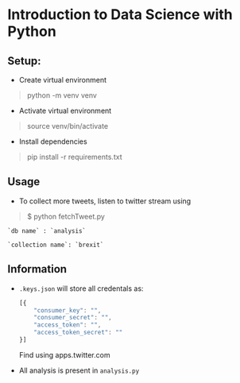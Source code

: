 # Introduction to Data Science with Python

## Setup:

- Create virtual environment
> python -m venv venv

- Activate virtual environment
> source venv/bin/activate

- Install dependencies
> pip install -r requirements.txt

## Usage

- To collect more tweets, listen to twitter stream using

> $ python fetchTweet.py

    `db name` : `analysis`

    `collection name`: `brexit`

## Information

-  `.keys.json` will store all credentals as:

    ```javascript
    [{
        "consumer_key": "",
        "consumer_secret": "",
        "access_token": "",
        "access_token_secret": ""
    }]
    ```
    Find using apps.twitter.com

- All analysis is present in `analysis.py`
